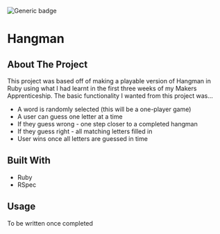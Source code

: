 ![Generic badge](https://img.shields.io/badge/build%20status-in--progress-blue)

# Hangman

## About The Project
This project was based off of making a playable version of Hangman in Ruby using what I had learnt in the first three weeks of my Makers Apprenticeship. The basic functionality I wanted from this project was...
* A word is randomly selected (this will be a one-player game)
* A user can guess one letter at a time
* If they guess wrong - one step closer to a completed hangman
* If they guess right - all matching letters filled in 
* User wins once all letters are guessed in time

## Built With
* Ruby
* RSpec

## Usage
To be written once completed